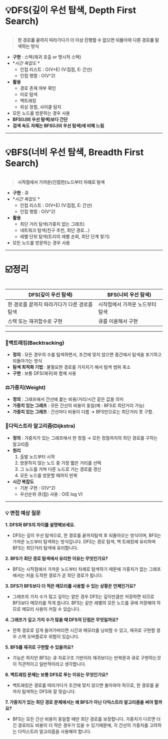 <h1 id="💡dfs깊이-우선-탐색-depth-first-search">💡DFS(깊이 우선 탐색, Depth First Search)</h1>
<p><img alt="" src="https://velog.velcdn.com/images/dev_ssj/post/b037a9f8-f2be-40dc-bc95-bda25d2a6324/image.gif" /></p>
<blockquote>
<p><strong>한 경로를 끝까지 따라가다가 더 이상 진행할 수 없으면 되돌아와 다른 경로를 탐색하는 방식</strong></p>
</blockquote>
<ul>
<li><strong>구현</strong> : 스택(재귀 호출 or 명시적 스택)</li>
<li>*<em>시간 복잡도 *</em><ul>
<li>인접 리스트 : O(V+E) (V:접점, E: 간선)</li>
<li>인접 행렬 : O(V^2)</li>
</ul>
</li>
<li><strong>활용</strong><ul>
<li>경로 존재 여부 확인</li>
<li>미로 탐색</li>
<li>백트래킹</li>
<li>위상 정렬, 사이클 탐지</li>
</ul>
</li>
<li>모든 노드를 방문하는 경우 사용</li>
<li><strong>BFS(너비 우선 탐색)보다 간단</strong></li>
<li><strong>검색 속도 자체는 BFS(너비 우선 탐색)에 비해 느림</strong></li>
</ul>
<hr />
<h1 id="💡bfs너비-우선-탐색-breadth-first-search">💡BFS(너비 우선 탐색, Breadth First Search)</h1>
<p><img alt="" src="https://velog.velcdn.com/images/dev_ssj/post/d1c109e1-824d-4b46-89b6-193777b0df1d/image.gif" /></p>
<blockquote>
<p><strong>시작점에서 가까운(인접한)노드부터 차례로 탐색</strong></p>
</blockquote>
<ul>
<li><strong>구현</strong> : 큐</li>
<li>*<em>시간 복잡도 *</em><ul>
<li>인접 리스트 : O(V+E) (V:접점, E: 간선)</li>
<li>인접 행렬 : O(V^2)</li>
</ul>
</li>
<li><strong>활용</strong><ul>
<li>최단 거리 탐색(가중치 없는 그래프)</li>
<li>네트워크 탐색(친구 추천, 최단 경로...)</li>
<li>레벨 단위 탐색(트리의 레벨 순회, 최단 단계 찾기)</li>
</ul>
</li>
<li>모든 노드를 방문하는 경우 사용</li>
</ul>
<hr />
<h1 id="☑️정리">☑️정리</h1>
<p><img alt="" src="https://velog.velcdn.com/images/dev_ssj/post/81ae408e-f17c-4ea6-88d1-a008412983c8/image.gif" /></p>
<table>
<thead>
<tr>
<th>DFS(깊이 우선 탐색)</th>
<th>BFS(너비 우선 탐색)</th>
</tr>
</thead>
<tbody><tr>
<td>한 경로를 끝까지 따라가다가 다른 경로를 탐색</td>
<td>시작점에서 가까운 노드부터 탐색</td>
</tr>
<tr>
<td>스택 또는 재귀함수로 구현</td>
<td>큐를 이용해서 구현</td>
</tr>
</tbody></table>
<hr />
<h3 id="🎯백트래킹backtracking">🎯백트래킹(Backtracking)</h3>
<ul>
<li><strong>정의</strong> : 모든 경우의 수를 탐색하면서, 조건에 맞지 않으면 중간에서 탐색을 포기하고 되돌아가는 방식</li>
<li><strong>탐색 최적화 기법</strong> : 불필요한 경로를 가지치기 해서 탐색 범위 축소</li>
<li><strong>구현</strong> : 보통 DFS(재귀)와 함께 사용</li>
</ul>
<h3 id="⚖️가중치weight">⚖️가중치(Weight)</h3>
<ul>
<li><strong>정의</strong> : 그래프에서 간선에 붙는 비용/거리/시간 같은 값을 의미</li>
<li><strong>가중치 있는 그래프</strong> : 모든 간선의 비용이 동일(예 : BFS로 최단거리 가능)</li>
<li><strong>가중치 있는 그래프</strong> : 간선마다 비용이 다름 → BFS만으로는 최단거리 못 구함.</li>
</ul>
<h3 id="🚀다익스트라-알고리즘dijkstra">🚀다익스트라 알고리즘(Dijkstra)</h3>
<ul>
<li><strong>정의</strong> : 가중치가 있는 그래프에서 한 정점 → 모든 정점까지의 최단 경로를 구하는 알고리즘</li>
<li><strong>원리</strong><ol>
<li>출발 노드부터 시작</li>
<li>방문하지 않는 노드 중 가장 짧은 거리를 선택</li>
<li>그 노드를 거쳐 다른 노드로 가는 경로를 갱신</li>
<li>모든 노드를 방문할 때까지 반복</li>
</ol>
</li>
<li><strong>시간 복잡도</strong><ul>
<li>기본 구현 : O(V^2)</li>
<li>우선순위 큐(힙) 사용 : O(E log V)   </li>
</ul>
</li>
</ul>
<hr />
<h3 id="💡-면접-예상-질문">💡 면접 예상 질문</h3>
<p><strong>1. DFS와 BFS의 차이를 설명해보세요.</strong></p>
<ul>
<li>DFS는 깊이 우선 탐색으로, 한 경로를 끝까지탐색 후 되돌아오는 방식이며, BFS는 가까운 노드부터 탐색하는 방식입니다. DFS는 경로 탐색, 백 트래킹에 유리하며 BFS는 최단거리 탐색에 유리합니다.</li>
</ul>
<p><strong>2. BFS가 최단 경로 탐색에서 유리한 이유는 무엇인가요?</strong></p>
<ul>
<li>BFS는 시작점에서 가까운 노드부터 차례로 탐색하기 때문에 가중치가 없는 그래프에서는 처음 도착한 경로가 곧 최단 경로가 됩니다.</li>
</ul>
<p><strong>3. DFS가 BFS보다 더 적은 메모리를 사용할 수 있는 상황은 언제인가요?</strong></p>
<ul>
<li>그래프의 가지 수가 많고 깊이는 얕은 경우 DFS는 깊이만큼만 저장하면 되므로 BFS보다 메모리를 적게 씁니다. BFS는 같은 레벨의 모든 노드를 큐에 저장해야 하므로 메모리 사용이 커질 수 있습니다.</li>
</ul>
<p><strong>4. 그래프가 깊고 가지 수가 많을 때 DFS의 단점은 무엇일까요?</strong></p>
<ul>
<li>한쪽 경로로 깊게 들어가버리면 시간과 메모리를 낭비할 수 있고, 재귀로 구현할 경우 스택 오버플로우 위험이 있습니다.</li>
</ul>
<p><strong>5. BFS를 재귀로 구현할 수 있을까요?</strong></p>
<ul>
<li>가능은 하지만 BFS는 큐 자료구조 기반이라 재귀보다는 반복문과 큐로 구현하는것이 직관적이고 일반적이라고 생각합니다.</li>
</ul>
<p><strong>6. 백트래킹 문제는 보통 DFS로 푸는 이유는 무엇인가요?</strong></p>
<ul>
<li>백트래킹은 경로를 따라가다가 조건에 맞지 않으면 돌아와야 하므로, 한 경로를 끝까지 탐색하는 DFS와 잘 맞습니다.</li>
</ul>
<p><strong>7. 가중치가 있는 최단 경로 문제에서는 왜 BFS가 아닌 다익스트라 알고리즘을 써야 할까요?</strong></p>
<ul>
<li>BFS는 모든 간선 비용이 동일할 때만 최단 경로를 보장합니다. 가중치가 다르면 더 긴 경로라도 비용이 더 작은 경우가 있을 수 있기때문에, 각 간선의 가중치를 고려하는 다익스트라 알고리즘을 사용해야 합니다.</li>
</ul>